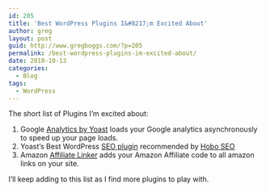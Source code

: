 ```yaml
---
id: 205
title: 'Best WordPress Plugins I&#8217;m Excited About'
author: greg
layout: post
guid: http://www.gregboggs.com/?p=205
permalink: /best-wordpress-plugins-im-excited-about/
date: 2010-10-13
categories:
  - Blog
tags:
  - WordPress
---
```

The short list of Plugins I&#8217;m excited about:

  1. Google [Analytics by Yoast][1] loads your Google analytics asynchronously to speed up your page loads.
  2. Yoast&#8217;s Best WordPress [SEO plugin][2] recommended by [Hobo SEO][3]
  3. Amazon [Affiliate Linker][4] adds your Amazon Affiliate code to all amazon links on your site.

I&#8217;ll keep adding to this list as I find more plugins to play with.

 [1]: http://yoast.com/wordpress/google-analytics/
 [2]: http://yoast.com/wordpress/seo/
 [3]: http://www.hobo-web.co.uk/seo-blog/index.php/the-best-wordpress-seo-plugin/
 [4]: http://http://yoast.com/wordpress/amazon-auto-link/